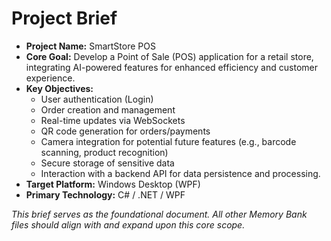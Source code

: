 # Project Brief

*   **Project Name:** SmartStore POS
*   **Core Goal:** Develop a Point of Sale (POS) application for a retail store, integrating AI-powered features for enhanced efficiency and customer experience.
*   **Key Objectives:**
    *   User authentication (Login)
    *   Order creation and management
    *   Real-time updates via WebSockets
    *   QR code generation for orders/payments
    *   Camera integration for potential future features (e.g., barcode scanning, product recognition)
    *   Secure storage of sensitive data
    *   Interaction with a backend API for data persistence and processing.
*   **Target Platform:** Windows Desktop (WPF)
*   **Primary Technology:** C# / .NET / WPF

*This brief serves as the foundational document. All other Memory Bank files should align with and expand upon this core scope.*
